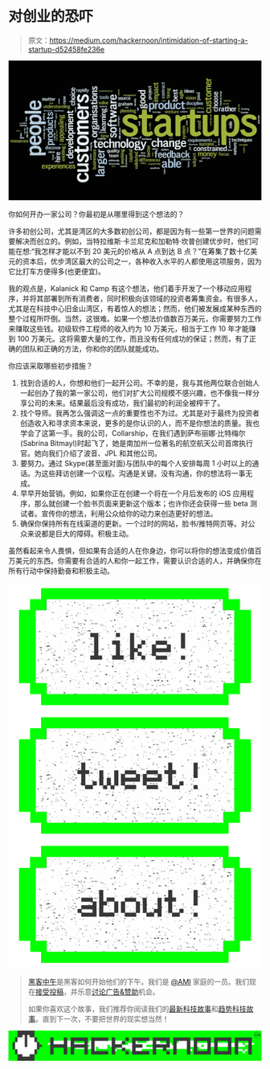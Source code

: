# 对创业的恐吓

> 原文：<https://medium.com/hackernoon/intimidation-of-starting-a-startup-d52458fe236e>

![](img/689a3bb33f2a6d4aa74102069c1de521.png)

你如何开办一家公司？你最初是从哪里得到这个想法的？

许多初创公司，尤其是湾区的大多数初创公司，都是因为有一些第一世界的问题需要解决而创立的。例如，当特拉维斯·卡兰尼克和加勒特·坎普创建优步时，他们可能在想:“我怎样才能以不到 20 美元的价格从 A 点到达 B 点？”在筹集了数十亿美元的资本后，优步湾区最大的公司之一，各种收入水平的人都使用这项服务，因为它比打车方便得多(也更便宜)。

我的观点是，Kalanick 和 Camp 有这个想法，他们着手开发了一个移动应用程序，并将其部署到所有消费者，同时积极向该领域的投资者筹集资金。有很多人，尤其是在科技中心旧金山湾区，有着惊人的想法；然而，他们被发展成某种东西的整个过程所吓倒。当然，这很难。如果一个想法价值数百万美元，你需要努力工作来赚取这些钱。初级软件工程师的收入约为 10 万美元，相当于工作 10 年才能赚到 100 万美元。这将需要大量的工作，而且没有任何成功的保证；然而，有了正确的团队和正确的方法，你和你的团队就能成功。

你应该采取哪些初步措施？

1.  找到合适的人，你想和他们一起开公司。不幸的是，我与其他两位联合创始人一起创办了我的第一家公司，他们对扩大公司规模不感兴趣，也不像我一样分享公司的未来。结果最后没有成功，我们最初的利润全被榨干了。
2.  找个导师。我再怎么强调这一点的重要性也不为过。尤其是对于最终为投资者创造收入和寻求资本来说，更多的是你认识的人，而不是你想法的质量。我也学会了这第一手。我的公司，Collarship，在我们遇到萨布丽娜·比特梅尔(Sabrina Bitmayl)时起飞了，她是南加州一位著名的航空航天公司首席执行官。她向我们介绍了波音、JPL 和其他公司。
3.  要努力。通过 Skype(甚至面对面)与团队中的每个人安排每周 1 小时以上的通话。为这些拜访创建一个议程。沟通是关键。没有沟通，你的想法将一事无成。
4.  早早开始营销。例如，如果你正在创建一个将在一个月后发布的 iOS 应用程序，那么就创建一个脸书页面来更新这个版本；也许你还会获得一些 beta 测试者。宣传你的想法，利用公众给你的动力来创造更好的想法。
5.  确保你保持所有在线渠道的更新。一个过时的网站，脸书/推特网页等。对公众来说都是巨大的障碍。积极主动。

虽然看起来令人畏惧，但如果有合适的人在你身边，你可以将你的想法变成价值百万美元的东西。你需要有合适的人和你一起工作，需要认识合适的人，并确保你在所有行动中保持勤奋和积极主动。

[![](img/50ef4044ecd4e250b5d50f368b775d38.png)](http://bit.ly/HackernoonFB)[![](img/979d9a46439d5aebbdcdca574e21dc81.png)](https://goo.gl/k7XYbx)[![](img/2930ba6bd2c12218fdbbf7e02c8746ff.png)](https://goo.gl/4ofytp)

> [黑客中午](http://bit.ly/Hackernoon)是黑客如何开始他们的下午。我们是 [@AMI](http://bit.ly/atAMIatAMI) 家庭的一员。我们现在[接受投稿](http://bit.ly/hackernoonsubmission)，并乐意[讨论广告&赞助](mailto:partners@amipublications.com)机会。
> 
> 如果你喜欢这个故事，我们推荐你阅读我们的[最新科技故事](http://bit.ly/hackernoonlatestt)和[趋势科技故事](https://hackernoon.com/trending)。直到下一次，不要把世界的现实想当然！

[![](img/be0ca55ba73a573dce11effb2ee80d56.png)](https://goo.gl/Ahtev1)